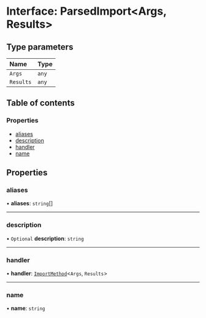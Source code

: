 # Interface: ParsedImport<Args, Results\>

## Type parameters

| Name | Type |
| :------ | :------ |
| `Args` | `any` |
| `Results` | `any` |

## Table of contents

### Properties

- [aliases](ParsedImport.md#aliases)
- [description](ParsedImport.md#description)
- [handler](ParsedImport.md#handler)
- [name](ParsedImport.md#name)

## Properties

### aliases

• **aliases**: `string`[]

___

### description

• `Optional` **description**: `string`

___

### handler

• **handler**: [`ImportMethod`](../README.md#importmethod)<`Args`, `Results`\>

___

### name

• **name**: `string`
